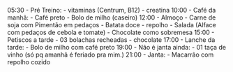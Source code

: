 05:30 - Pré Treino:
	- vitaminas (Centrum, B12)
	- creatina
10:00 - Café da manhã:
	- Café preto
	- Bolo de milho (caseiro)
12:00 - Almoço
	- Carne de soja com Pimentão em pedaços
	- Batata doce
	- repolho
	- Salada (Alface com pedaços de cebola e tomate)
	- Chocolate como sobremesa
15:00 - Petiscos a tarde
	- 03 bolachas recheadas
	- chocolate
17:00 - Lanche da tarde:
	- Bolo de milho com café preto
19:00 - Não é janta ainda:
	- 01 taça de vinho (só pq amanhã é feriado pra mim.)
21:00 - Janta:
	- Macarrão com repolho  cozido 

